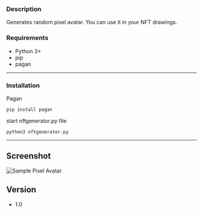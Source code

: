 ### Description

Generates random pixel avatar. You can use it in your NFT drawings.

### Requirements

* Python 3+
* pip
* pagan

---------------------------------------

### Installation

Pagan

```
pip install pagan 
```

start nftgenerator.py file

```
python3 nftgenerator.py
```
---------------------------------------

## Screenshot
![Sample Pixel Avatar](https://i.hizliresim.com/9km7hij.jpg)

## Version

* 1.0
